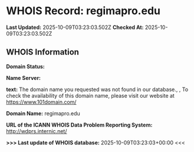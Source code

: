 # WHOIS Record: regimapro.edu

**Last Updated:** 2025-10-09T03:23:03.502Z
**Checked At:** 2025-10-09T03:23:03.502Z

## WHOIS Information

**Domain Status:** 

**Name Server:** 

**text:** The domain name you requested was not found in our database., , To check the availability of this domain name, please visit our website at https://www.101domain.com/

**Domain Name:** regimapro.edu

**URL of the ICANN WHOIS Data Problem Reporting System:** http://wdprs.internic.net/

**>>> Last update of WHOIS database:** 2025-10-09T03:23:03+00:00 <<<

